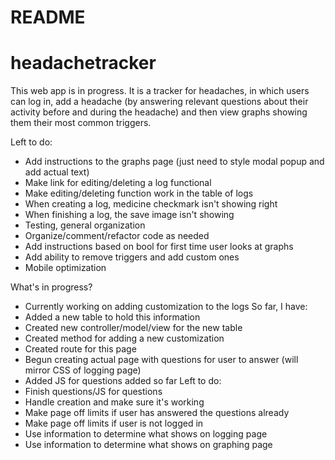 # README
# headachetracker

This web app is in progress. It is a tracker for headaches, in which users can log in, add a headache (by answering relevant questions about their activity before and during the headache) and then view graphs showing them their most common triggers.

Left to do:
- Add instructions to the graphs page (just need to style modal popup and add actual text)
- Make link for editing/deleting a log functional
- Make editing/deleting function work in the table of logs
- When creating a log, medicine checkmark isn't showing right
- When finishing a log, the save image isn't showing
- Testing, general organization
- Organize/comment/refactor code as needed
- Add instructions based on bool for first time user looks at graphs
- Add ability to remove triggers and add custom ones
- Mobile optimization

What's in progress?
- Currently working on adding customization to the logs
So far, I have:
- Added a new table to hold this information
- Created new controller/model/view for the new table
- Created method for adding a new customization
- Created route for this page
- Begun creating actual page with questions for user to answer (will mirror CSS of logging page)
- Added JS for questions added so far
Left to do:
- Finish questions/JS for questions
- Handle creation and make sure it's working
- Make page off limits if user has answered the questions already
- Make page off limits if user is not logged in
- Use information to determine what shows on logging page
- Use information to determine what shows on graphing page
